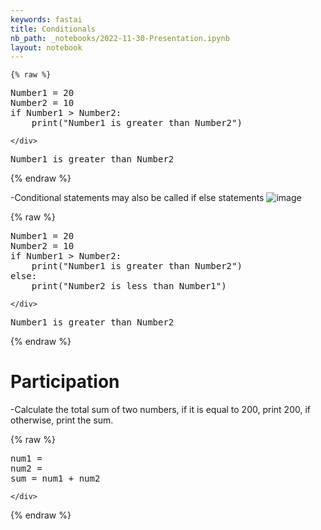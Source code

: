 ```yaml
---
keywords: fastai
title: Conditionals
nb_path: _notebooks/2022-11-30-Presentation.ipynb
layout: notebook
---
```


<!--
#################################################
### THIS FILE WAS AUTOGENERATED! DO NOT EDIT! ###
#################################################
# file to edit: _notebooks/2022-11-30-Presentation.ipynb
-->

<div class="container" id="notebook-container">
        
    {% raw %}
    
<div class="cell border-box-sizing code_cell rendered">
<div class="input">

<div class="inner_cell">
    <div class="input_area">
<div class=" highlight hl-ipython3"><pre><span></span><span class="n">Number1</span> <span class="o">=</span> <span class="mi">20</span>
<span class="n">Number2</span> <span class="o">=</span> <span class="mi">10</span>
<span class="k">if</span> <span class="n">Number1</span> <span class="o">&gt;</span> <span class="n">Number2</span><span class="p">:</span>
    <span class="nb">print</span><span class="p">(</span><span class="s2">&quot;Number1 is greater than Number2&quot;</span><span class="p">)</span>
</pre></div>

    </div>
</div>
</div>

<div class="output_wrapper">
<div class="output">

<div class="output_area">

<div class="output_subarea output_stream output_stdout output_text">
<pre>Number1 is greater than Number2
</pre>
</div>
</div>

</div>
</div>

</div>
    {% endraw %}

<div class="cell border-box-sizing text_cell rendered"><div class="inner_cell">
<div class="text_cell_render border-box-sizing rendered_html">
<p>-Conditional statements may also be called if else statements 
<img src="https://user-images.githubusercontent.com/111910633/204899617-9536a6bc-d3e7-40ed-bf7d-c560878d6635.png" alt="image"></p>

</div>
</div>
</div>
    {% raw %}
    
<div class="cell border-box-sizing code_cell rendered">
<div class="input">

<div class="inner_cell">
    <div class="input_area">
<div class=" highlight hl-ipython3"><pre><span></span><span class="n">Number1</span> <span class="o">=</span> <span class="mi">20</span>
<span class="n">Number2</span> <span class="o">=</span> <span class="mi">10</span>
<span class="k">if</span> <span class="n">Number1</span> <span class="o">&gt;</span> <span class="n">Number2</span><span class="p">:</span>
    <span class="nb">print</span><span class="p">(</span><span class="s2">&quot;Number1 is greater than Number2&quot;</span><span class="p">)</span>
<span class="k">else</span><span class="p">:</span>
    <span class="nb">print</span><span class="p">(</span><span class="s2">&quot;Number2 is less than Number1&quot;</span><span class="p">)</span>
</pre></div>

    </div>
</div>
</div>

<div class="output_wrapper">
<div class="output">

<div class="output_area">

<div class="output_subarea output_stream output_stdout output_text">
<pre>Number1 is greater than Number2
</pre>
</div>
</div>

</div>
</div>

</div>
    {% endraw %}

<div class="cell border-box-sizing text_cell rendered"><div class="inner_cell">
<div class="text_cell_render border-box-sizing rendered_html">
<h1 id="Participation">Participation<a class="anchor-link" href="#Participation"> </a></h1><p>-Calculate the total sum of two numbers, if it is equal to 200, print 200, if otherwise, print the sum.</p>

</div>
</div>
</div>
    {% raw %}
    
<div class="cell border-box-sizing code_cell rendered">
<div class="input">

<div class="inner_cell">
    <div class="input_area">
<div class=" highlight hl-ipython3"><pre><span></span><span class="n">num1</span> <span class="o">=</span> 
<span class="n">num2</span> <span class="o">=</span> 
<span class="nb">sum</span> <span class="o">=</span> <span class="n">num1</span> <span class="o">+</span> <span class="n">num2</span>
</pre></div>

    </div>
</div>
</div>

</div>
    {% endraw %}

</div>
 

